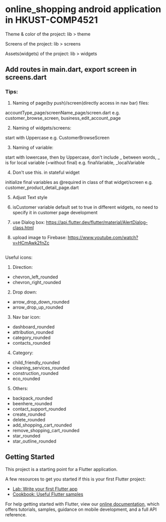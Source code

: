 # online_shopping android application in HKUST-COMP4521

Theme & color of the project: lib > theme

Screens of the project: lib > screens

Assets(widgets) of the project: lib > widgets

## Add routes in main.dart, export screen in screens.dart

### Tips:

1. Naming of page(by push)/screen(directly access in nav bar) files:

accountType_page/screenName_page/screen.dart
e.g. customer_browse_screen, business_edit_account_page

2. Naming of widgets/screens:

start with Uppercase
e.g. CustomerBrowseScreen

3. Naming of variable:

start with lowercase, then by Uppercase, don't include _ between words, _ is for local variable (=without final)
e.g. finalVariable, \_localVariable

4. Don't use this. in stateful widget

initialize final variables as @required in class of that widget/screen e.g. customer_product_detail_page.dart

5. Adjust Text style

6. isCustomer variable default set to true in different widgets, no need to specify it in customer page development

7. use Dialog box: https://api.flutter.dev/flutter/material/AlertDialog-class.html

8. upload image to Firebase: https://www.youtube.com/watch?v=HCmAwk2fnZc

##

Useful icons:

1. Direction:

- chevron_left_rounded
- chevron_right_rounded

2. Drop down:

- arrow_drop_down_rounded
- arrow_drop_up_rounded

3. Nav bar icon:

- dashboard_rounded
- attribution_rounded
- category_rounded
- contacts_rounded

4. Category:

- child_friendly_rounded
- cleaning_services_rounded
- construction_rounded
- eco_rounded

5. Others:

- backpack_rounded
- beenhere_rounded
- contact_support_rounded
- create_rounded
- delete_rounded
- add_shopping_cart_rounded
- remove_shopping_cart_rounded
- star_rounded
- star_outline_rounded

## Getting Started

This project is a starting point for a Flutter application.

A few resources to get you started if this is your first Flutter project:

- [Lab: Write your first Flutter app](https://flutter.dev/docs/get-started/codelab)
- [Cookbook: Useful Flutter samples](https://flutter.dev/docs/cookbook)

For help getting started with Flutter, view our
[online documentation](https://flutter.dev/docs), which offers tutorials,
samples, guidance on mobile development, and a full API reference.
